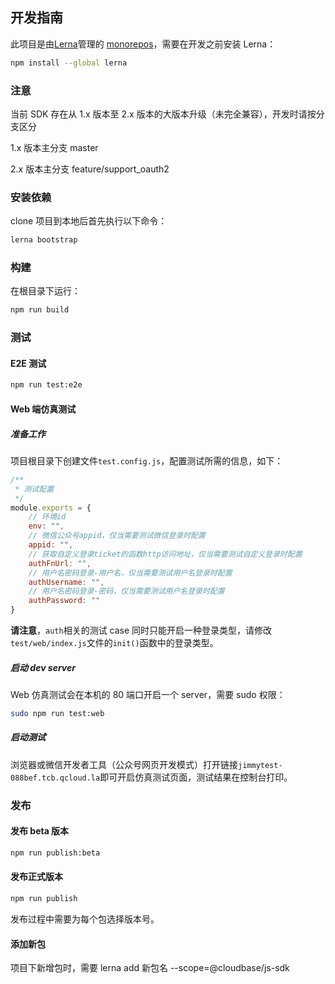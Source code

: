 ## 开发指南

此项目是由[Lerna](https://github.com/lerna/lerna)管理的 [monorepos](https://github.com/babel/babel/blob/master/doc/design/monorepo.md)，需要在开发之前安装 Lerna：

```bash
npm install --global lerna
```

### 注意

当前 SDK 存在从 1.x 版本至 2.x 版本的大版本升级（未完全兼容），开发时请按分支区分

1.x 版本主分支 master

2.x 版本主分支 feature/support_oauth2

### 安装依赖

clone 项目到本地后首先执行以下命令：

```bash
lerna bootstrap
```

### 构建

在根目录下运行：

```bash
npm run build
```

### 测试

#### E2E 测试

```bash
npm run test:e2e
```

#### Web 端仿真测试

##### 准备工作

项目根目录下创建文件`test.config.js`，配置测试所需的信息，如下：

```js
/**
 * 测试配置
 */
module.exports = {
	// 环境id
	env: "",
	// 微信公众号appid，仅当需要测试微信登录时配置
	appid: "",
	// 获取自定义登录ticket的函数http访问地址，仅当需要测试自定义登录时配置
	authFnUrl: "",
	// 用户名密码登录-用户名，仅当需要测试用户名登录时配置
	authUsername: "",
	// 用户名密码登录-密码，仅当需要测试用户名登录时配置
	authPassword: ""
}
```

**请注意**，`auth`相关的测试 case 同时只能开启一种登录类型，请修改`test/web/index.js`文件的`init()`函数中的登录类型。

##### 启动 dev server

Web 仿真测试会在本机的 80 端口开启一个 server，需要 sudo 权限：

```bash
sudo npm run test:web
```

##### 启动测试

浏览器或微信开发者工具（公众号网页开发模式）打开链接`jimmytest-088bef.tcb.qcloud.la`即可开启仿真测试页面，测试结果在控制台打印。

### 发布

#### 发布 beta 版本

```bash
npm run publish:beta
```

#### 发布正式版本

```bash
npm run publish
```

发布过程中需要为每个包选择版本号。

#### 添加新包

项目下新增包时，需要 lerna add 新包名 --scope=@cloudbase/js-sdk
